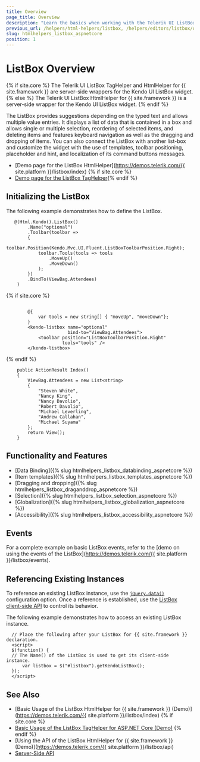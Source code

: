 ```yaml
---
title: Overview
page_title: Overview
description: "Learn the basics when working with the Telerik UI ListBox component for {{ site.framework }}."
previous_url: /helpers/html-helpers/listbox, /helpers/editors/listbox/overview
slug: htmlhelpers_listbox_aspnetcore
position: 1
---
```


# ListBox Overview

{% if site.core %}
The Telerik UI ListBox TagHelper and HtmlHelper for {{ site.framework }} are server-side wrappers for the Kendo UI ListBox widget.
{% else %}
The Telerik UI ListBox HtmlHelper for {{ site.framework }} is a server-side wrapper for the Kendo UI ListBox widget.
{% endif %}

The ListBox provides suggestions depending on the typed text and allows multiple value entries. It displays a list of data that is contained in a box and allows single or multiple selection, reordering of selected items, and deleting items and features keyboard navigation as well as the dragging and dropping of items. You can also connect the ListBox with another list-box and customize the widget with the use of templates, toolbar positioning, placeholder and hint, and localization of its command buttons messages.

* [Demo page for the ListBox HtmlHelper](https://demos.telerik.com/{{ site.platform }}/listbox/index)
{% if site.core %}
* [Demo page for the ListBox TagHelper](https://demos.telerik.com/aspnet-core/listbox/tag-helper){% endif %}

## Initializing the ListBox

The following example demonstrates how to define the ListBox.

```HtmlHelper
   @(Html.Kendo().ListBox()
        .Name("optional")
        .Toolbar(toolbar =>
        {
            toolbar.Position(Kendo.Mvc.UI.Fluent.ListBoxToolbarPosition.Right);
            toolbar.Tools(tools => tools
                .MoveUp()
                .MoveDown()
            );
        })
        .BindTo(ViewBag.Attendees)
    )
```
{% if site.core %}
```TagHelper

        @{
            var tools = new string[] { "moveUp", "moveDown"};
        }
        <kendo-listbox name="optional" 
                       bind-to="ViewBag.Attendees">
            <toolbar position="ListBoxToolbarPosition.Right"
                     tools="tools" />
        </kendo-listbox>

```
{% endif %}
```Controller
    public ActionResult Index()
    {
        ViewBag.Attendees = new List<string>
        {
            "Steven White",
            "Nancy King",
            "Nancy Davolio",
            "Robert Davolio",
            "Michael Leverling",
            "Andrew Callahan",
            "Michael Suyama"
        };
        return View();
    }
```

## Functionality and Features

* [Data Binding]({% slug htmlhelpers_listbox_databinding_aspnetcore %})
* [Item templates]({% slug htmlhelpers_listbox_templates_aspnetcore %})
* [Dragging and dropping]({% slug htmlhelpers_listbox_draganddrop_aspnetcore %})
* [Selection]({% slug htmlhelpers_listbox_selection_aspnetcore %})
* [Globalization]({% slug htmlhelpers_listbox_globalization_aspnetcore %})
* [Accessibility]({% slug htmlhelpers_listbox_accessibility_aspnetcore %})

## Events

For a complete example on basic ListBox events, refer to the [demo on using the events of the ListBox](https://demos.telerik.com/{{ site.platform }}/listbox/events).

## Referencing Existing Instances

To reference an existing  ListBox instance, use the [`jQuery.data()`](http://api.jquery.com/jQuery.data/) configuration option. Once a reference is established, use the [ListBox client-side API](https://docs.telerik.com/kendo-ui/api/javascript/ui/listbox#methods) to control its behavior.

The following example demonstrates how to access an existing ListBox instance.

      // Place the following after your ListBox for {{ site.framework }} declaration.
      <script>
      $(function() {
      // The Name() of the ListBox is used to get its client-side instance.
          var listbox = $("#listbox").getKendoListBox();
      });
      </script>
## See Also

* [Basic Usage of the ListBox HtmlHelper for {{ site.framework }} (Demo)](https://demos.telerik.com/{{ site.platform }}/listbox/index)
{% if site.core %}
* [Basic Usage of the ListBox TagHelper for ASP.NET Core (Demo)](https://demos.telerik.com/aspnet-core/listbox/tag-helper)
{% endif %}
* [Using the API of the ListBox HtmlHelper for {{ site.framework }} (Demo)](https://demos.telerik.com/{{ site.platform }}/listbox/api)
* [Server-Side API](/api/listbox)
